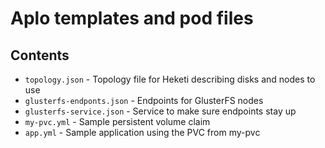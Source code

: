 # Aplo templates and pod files

## Contents

* `topology.json` - Topology file for Heketi describing disks and nodes to use
* `glusterfs-endponts.json` - Endpoints for GlusterFS nodes
* `glusterfs-service.json` - Service to make sure endpoints stay up
* `my-pvc.yml` - Sample persistent volume claim
* `app.yml` - Sample application using the PVC from my-pvc
